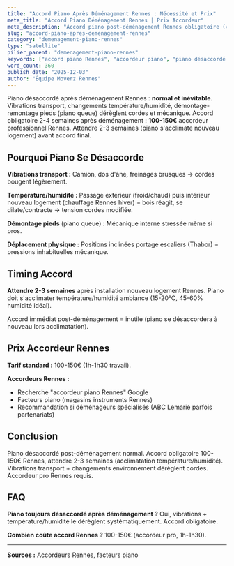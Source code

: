 ```yaml
---
title: "Accord Piano Après Déménagement Rennes : Nécessité et Prix"
meta_title: "Accord Piano Déménagement Rennes | Prix Accordeur"
meta_description: "Accord piano post-déménagement Rennes obligatoire (vibrations, chocs, température). 100-150€ accordeur Rennes. Attendre 2-3 semaines stabilisation."
slug: "accord-piano-apres-demenagement-rennes"
category: "demenagement-piano-rennes"
type: "satellite"
pilier_parent: "demenagement-piano-rennes"
keywords: ["accord piano Rennes", "accordeur piano", "piano désaccordé déménagement"]
word_count: 360
publish_date: "2025-12-03"
author: "Équipe Moverz Rennes"
---
```


Piano désaccordé après déménagement Rennes : **normal et inévitable**. Vibrations transport, changements température/humidité, démontage-remontage pieds (piano queue) dérèglent cordes et mécanique. Accord obligatoire 2-4 semaines après déménagement : **100-150€** accordeur professionnel Rennes. Attendre 2-3 semaines (piano s'acclimate nouveau logement) avant accord final.

## Pourquoi Piano Se Désaccorde

**Vibrations transport :** Camion, dos d'âne, freinages brusques → cordes bougent légèrement.

**Température/humidité :** Passage extérieur (froid/chaud) puis intérieur nouveau logement (chauffage Rennes hiver) = bois réagit, se dilate/contracte → tension cordes modifiée.

**Démontage pieds** (piano queue) : Mécanique interne stressée même si pros.

**Déplacement physique :** Positions inclinées portage escaliers (Thabor) = pressions inhabituelles mécanique.

## Timing Accord

**Attendre 2-3 semaines** après installation nouveau logement Rennes. Piano doit s'acclimater température/humidité ambiance (15-20°C, 45-60% humidité idéal).

Accord immédiat post-déménagement = inutile (piano se désaccordera à nouveau lors acclimatation).

## Prix Accordeur Rennes

**Tarif standard :** 100-150€ (1h-1h30 travail).

**Accordeurs Rennes :**
- Recherche "accordeur piano Rennes" Google
- Facteurs piano (magasins instruments Rennes)
- Recommandation si déménageurs spécialisés (ABC Lemarié parfois partenariats)

## Conclusion

Piano désaccordé post-déménagement normal. Accord obligatoire 100-150€ Rennes, attendre 2-3 semaines (acclimatation température/humidité). Vibrations transport + changements environnement dérèglent cordes. Accordeur pro Rennes requis.

## FAQ

**Piano toujours désaccordé après déménagement ?**
Oui, vibrations + température/humidité le dérèglent systématiquement. Accord obligatoire.

**Combien coûte accord Rennes ?**
100-150€ (accordeur pro, 1h-1h30).

---
**Sources :** Accordeurs Rennes, facteurs piano

